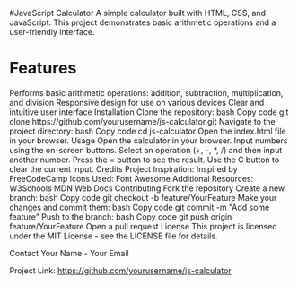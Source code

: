 #JavaScript Calculator
A simple calculator built with HTML, CSS, and JavaScript. This project demonstrates basic arithmetic operations and a user-friendly interface.
<br>
<h1>Features</h1>
Performs basic arithmetic operations: addition, subtraction, multiplication, and division
Responsive design for use on various devices
Clear and intuitive user interface
Installation
Clone the repository:
bash
Copy code
git clone https://github.com/yourusername/js-calculator.git
Navigate to the project directory:
bash
Copy code
cd js-calculator
Open the index.html file in your browser.
Usage
Open the calculator in your browser.
Input numbers using the on-screen buttons.
Select an operation (+, -, *, /) and then input another number.
Press the = button to see the result.
Use the C button to clear the current input.
Credits
Project Inspiration: Inspired by FreeCodeCamp
Icons Used: Font Awesome
Additional Resources:
W3Schools
MDN Web Docs
Contributing
Fork the repository
Create a new branch:
bash
Copy code
git checkout -b feature/YourFeature
Make your changes and commit them:
bash
Copy code
git commit -m "Add some feature"
Push to the branch:
bash
Copy code
git push origin feature/YourFeature
Open a pull request
License
This project is licensed under the MIT License - see the LICENSE file for details.

Contact
Your Name - Your Email

Project Link: https://github.com/yourusername/js-calculator
